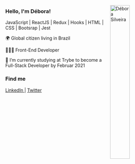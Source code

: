 <img src="https://github.com/deboracosilveira/deboracosilveira/blob/master/octocat-debs.png" width="35%"
  alt="Débora Silveira" align="right" /><h3>
Hello, I'm Débora!</h3>
<p>
  JavaScript | ReactJS | Redux | Hooks | HTML | CSS | Bootsrap | Jest
</p>
<p>
  🌍 Global citizen living in Brazil
</p>
<p> 👩🏽‍💻 Front-End Developer</p>
<p> 🚀 I’m currently studying at Trybe to become a Full-Stack Developer by Februar 2021</p>

### Find me

<p align="left">
  <a
    href="https://www.linkedin.com/in/deboracosilveira/" 
    alt="LinkedIn"
    target="blank"
  >LinkedIn
  </a> | 
  <a
    href="mailto:deboracosilveira@gmail.com" 
    alt="email"
    target="blank"
  >
  <a
    href="https://twitter.com/debscosilveira" 
    alt="Twitter"
    target="blank"
  >Twitter
  </a>
  </p>
